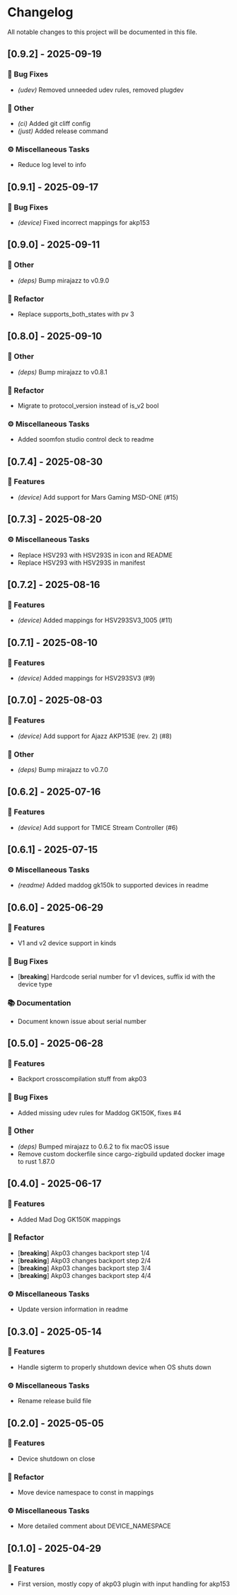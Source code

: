 # Changelog

All notable changes to this project will be documented in this file.

## [0.9.2] - 2025-09-19

### 🐛 Bug Fixes

- *(udev)* Removed unneeded udev rules, removed plugdev

### 💼 Other

- *(ci)* Added git cliff config
- *(just)* Added release command

### ⚙️ Miscellaneous Tasks

- Reduce log level to info

## [0.9.1] - 2025-09-17

### 🐛 Bug Fixes

- *(device)* Fixed incorrect mappings for akp153

## [0.9.0] - 2025-09-11

### 💼 Other

- *(deps)* Bump mirajazz to v0.9.0

### 🚜 Refactor

- Replace supports_both_states with pv 3

## [0.8.0] - 2025-09-10

### 💼 Other

- *(deps)* Bump mirajazz to v0.8.1

### 🚜 Refactor

- Migrate to protocol_version instead of is_v2 bool

### ⚙️ Miscellaneous Tasks

- Added soomfon studio control deck to readme

## [0.7.4] - 2025-08-30

### 🚀 Features

- *(device)* Add support for Mars Gaming MSD-ONE (#15)

## [0.7.3] - 2025-08-20

### ⚙️ Miscellaneous Tasks

- Replace HSV293 with HSV293S in icon and README
- Replace HSV293 with HSV293S in manifest

## [0.7.2] - 2025-08-16

### 🚀 Features

- *(device)* Added mappings for HSV293SV3_1005 (#11)

## [0.7.1] - 2025-08-10

### 🚀 Features

- *(device)* Added mappings for HSV293SV3 (#9)

## [0.7.0] - 2025-08-03

### 🚀 Features

- *(device)* Add support for Ajazz AKP153E (rev. 2) (#8)

### 💼 Other

- *(deps)* Bump mirajazz to v0.7.0

## [0.6.2] - 2025-07-16

### 🚀 Features

- *(device)* Add support for TMICE Stream Controller (#6)

## [0.6.1] - 2025-07-15

### ⚙️ Miscellaneous Tasks

- *(readme)* Added maddog gk150k to supported devices in readme

## [0.6.0] - 2025-06-29

### 🚀 Features

- V1 and v2 device support in kinds

### 🐛 Bug Fixes

- [**breaking**] Hardcode serial number for v1 devices, suffix id with the device type

### 📚 Documentation

- Document known issue about serial number

## [0.5.0] - 2025-06-28

### 🚀 Features

- Backport crosscompilation stuff from akp03

### 🐛 Bug Fixes

- Added missing udev rules for Maddog GK150K, fixes #4

### 💼 Other

- *(deps)* Bumped mirajazz to 0.6.2 to fix macOS issue
- Remove custom dockerfile since cargo-zigbuild updated docker image to rust 1.87.0

## [0.4.0] - 2025-06-17

### 🚀 Features

- Added Mad Dog GK150K mappings

### 🚜 Refactor

- [**breaking**] Akp03 changes backport step 1/4
- [**breaking**] Akp03 changes backport step 2/4
- [**breaking**] Akp03 changes backport step 3/4
- [**breaking**] Akp03 changes backport step 4/4

### ⚙️ Miscellaneous Tasks

- Update version information in readme

## [0.3.0] - 2025-05-14

### 🚀 Features

- Handle sigterm to properly shutdown device when OS shuts down

### ⚙️ Miscellaneous Tasks

- Rename release build file

## [0.2.0] - 2025-05-05

### 🚀 Features

- Device shutdown on close

### 🚜 Refactor

- Move device namespace to const in mappings

### ⚙️ Miscellaneous Tasks

- More detailed comment about DEVICE_NAMESPACE

## [0.1.0] - 2025-04-29

### 🚀 Features

- First version, mostly copy of akp03 plugin with input handling for akp153

<!-- generated by git-cliff -->
